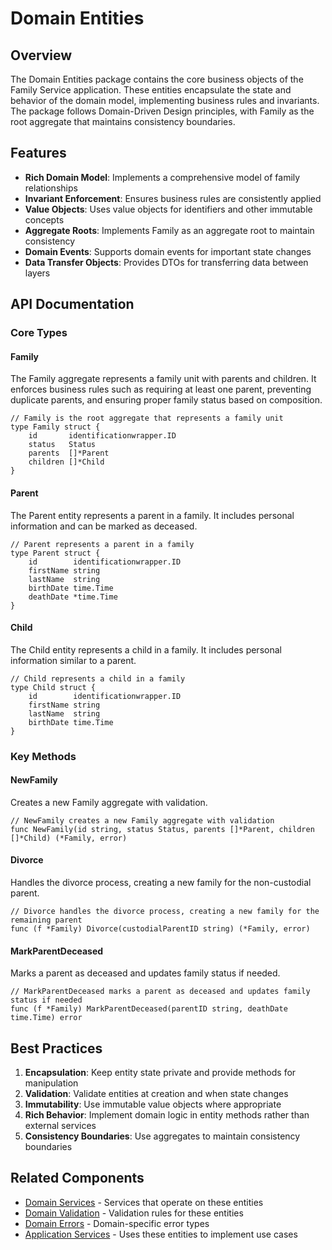 # Domain Entities

## Overview

The Domain Entities package contains the core business objects of the Family Service application. These entities encapsulate the state and behavior of the domain model, implementing business rules and invariants. The package follows Domain-Driven Design principles, with Family as the root aggregate that maintains consistency boundaries.

## Features

- **Rich Domain Model**: Implements a comprehensive model of family relationships
- **Invariant Enforcement**: Ensures business rules are consistently applied
- **Value Objects**: Uses value objects for identifiers and other immutable concepts
- **Aggregate Roots**: Implements Family as an aggregate root to maintain consistency
- **Domain Events**: Supports domain events for important state changes
- **Data Transfer Objects**: Provides DTOs for transferring data between layers

## API Documentation

### Core Types

#### Family

The Family aggregate represents a family unit with parents and children. It enforces business rules such as requiring at least one parent, preventing duplicate parents, and ensuring proper family status based on composition.

```
// Family is the root aggregate that represents a family unit
type Family struct {
    id       identificationwrapper.ID
    status   Status
    parents  []*Parent
    children []*Child
}
```

#### Parent

The Parent entity represents a parent in a family. It includes personal information and can be marked as deceased.

```
// Parent represents a parent in a family
type Parent struct {
    id        identificationwrapper.ID
    firstName string
    lastName  string
    birthDate time.Time
    deathDate *time.Time
}
```

#### Child

The Child entity represents a child in a family. It includes personal information similar to a parent.

```
// Child represents a child in a family
type Child struct {
    id        identificationwrapper.ID
    firstName string
    lastName  string
    birthDate time.Time
}
```

### Key Methods

#### NewFamily

Creates a new Family aggregate with validation.

```
// NewFamily creates a new Family aggregate with validation
func NewFamily(id string, status Status, parents []*Parent, children []*Child) (*Family, error)
```

#### Divorce

Handles the divorce process, creating a new family for the non-custodial parent.

```
// Divorce handles the divorce process, creating a new family for the remaining parent
func (f *Family) Divorce(custodialParentID string) (*Family, error)
```

#### MarkParentDeceased

Marks a parent as deceased and updates family status if needed.

```
// MarkParentDeceased marks a parent as deceased and updates family status if needed
func (f *Family) MarkParentDeceased(parentID string, deathDate time.Time) error
```

## Best Practices

1. **Encapsulation**: Keep entity state private and provide methods for manipulation
2. **Validation**: Validate entities at creation and when state changes
3. **Immutability**: Use immutable value objects where appropriate
4. **Rich Behavior**: Implement domain logic in entity methods rather than external services
5. **Consistency Boundaries**: Use aggregates to maintain consistency boundaries

## Related Components

- [Domain Services](../services/README.md) - Services that operate on these entities
- [Domain Validation](../validation/README.md) - Validation rules for these entities
- [Domain Errors](../errors/README.md) - Domain-specific error types
- [Application Services](../../application/services/README.md) - Uses these entities to implement use cases
